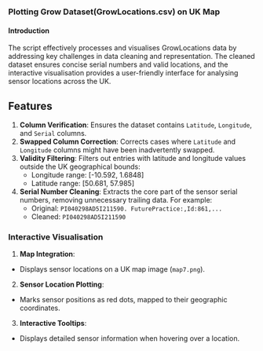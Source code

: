 ### Plotting Grow Dataset(GrowLocations.csv) on UK Map

#### Introduction
The script effectively processes and visualises GrowLocations data by addressing key challenges in data cleaning and representation. The cleaned dataset ensures concise serial numbers and valid locations, and the interactive visualisation provides a user-friendly interface for analysing sensor locations across the UK.

## Features
1. **Column Verification**: Ensures the dataset contains `Latitude`, `Longitude`, and `Serial` columns.
2. **Swapped Column Correction**: Corrects cases where `Latitude` and `Longitude` columns might have been inadvertently swapped.
3. **Validity Filtering**: Filters out entries with latitude and longitude values outside the UK geographical bounds:
   - Longitude range: \[-10.592, 1.6848\]
   - Latitude range: \[50.681, 57.985\]
4. **Serial Number Cleaning**: Extracts the core part of the sensor serial numbers, removing unnecessary trailing data. For example:
   - Original: `PI040298AD5I211590. FuturePractice:,Id:861,...`
   - Cleaned: `PI040298AD5I211590`

### Interactive Visualisation
1. **Map Integration**:
  - Displays sensor locations on a UK map image (`map7.png`).
2. **Sensor Location Plotting**:
  - Marks sensor positions as red dots, mapped to their geographic coordinates.
3. **Interactive Tooltips**:
  - Displays detailed sensor information when hovering over a location.

